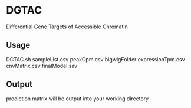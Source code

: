 # DGTAC
Differential Gene Targets of Accessible Chromatin


## Usage
DGTAC.sh sampleList.csv peakCpm.csv bigwigFolder expressionTpm.csv cnvMatrix.csv finalModel.sav

## Output
prediction matrix will be output into your working directory

